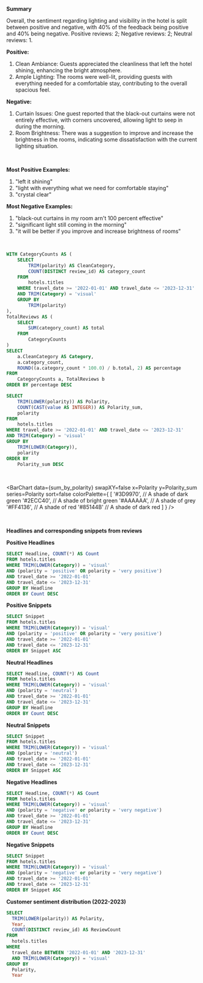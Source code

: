**Summary**

Overall, the sentiment regarding lighting and visibility in the hotel is split between positive and negative, with 40% of the feedback being positive and 40% being negative. Positive reviews: 2; Negative reviews: 2; Neutral reviews: 1.


**Positive:**

1. Clean Ambiance: Guests appreciated the cleanliness that left the hotel shining, enhancing the bright
atmosphere.
2. Ample Lighting: The rooms were well-lit, providing guests with everything needed for a comfortable
stay, contributing to the overall spacious feel.

**Negative:**

1. Curtain Issues: One guest reported that the black-out curtains were not entirely effective, with corners
uncovered, allowing light to seep in during the morning.
2. Room Brightness: There was a suggestion to improve and increase the brightness in the rooms,
indicating some dissatisfaction with the current lighting situation.

<br>

**Most Positive Examples:**

1. "left it shining"
2. "light with everything what we need for comfortable staying"
3. "crystal clear"

 

**Most Negative Examples:**

1. "black-out curtains in my room arn't 100 percent effective"
2. "significant light still coming in the morning"
3. "it will be better if you improve and increase brightness of rooms"

<br>

```sql polarity_proportions
WITH CategoryCounts AS (
    SELECT
        TRIM(polarity) AS CleanCategory,
        COUNT(DISTINCT review_id) AS category_count
    FROM
        hotels.titles
    WHERE travel_date >= '2022-01-01' AND travel_date <= '2023-12-31'
    AND TRIM(Category) = 'visual'
    GROUP BY
        TRIM(polarity)
),
TotalReviews AS (
    SELECT
        SUM(category_count) AS total
    FROM
        CategoryCounts
)
SELECT
    a.CleanCategory AS Category,
    a.category_count,
    ROUND((a.category_count * 100.0) / b.total, 2) AS percentage
FROM
    CategoryCounts a, TotalReviews b
ORDER BY percentage DESC
```

```sql sum_by_polarity
SELECT
    TRIM(LOWER(polarity)) AS Polarity,
    COUNT(CAST(value AS INTEGER)) AS Polarity_sum,
    polarity
FROM
    hotels.titles
WHERE travel_date >= '2022-01-01' AND travel_date <= '2023-12-31'
AND TRIM(Category) = 'visual'
GROUP BY
    TRIM(LOWER(Category)),
    polarity
ORDER BY
    Polarity_sum DESC
```

<br>

<BarChart 
    data={sum_by_polarity} 
    swapXY=false
    x=Polarity
    y=Polarity_sum 
    series=Polarity
    sort=false
    colorPalette={
        [
        '#3D9970',  // A shade of dark green
        '#2ECC40',      // A shade of bright green
        '#AAAAAA',       // A shade of grey
        '#FF4136',      // A shade of red
        '#85144B'  // A shade of dark red
        ]
    }
/>


<br>

**Headlines and corresponding snippets from reviews**

**Positive Headlines**
```sql positive_headlines
SELECT Headline, COUNT(*) AS Count
FROM hotels.titles
WHERE TRIM(LOWER(Category)) = 'visual'
AND (polarity = 'positive' OR polarity = 'very positive')
AND travel_date >= '2022-01-01' 
AND travel_date <= '2023-12-31'
GROUP BY Headline
ORDER BY Count DESC
```
<DataTable data="{positive_headlines}" search="true" rows=40 rowShading=true/>

**Positive Snippets**
```sql positive_snippets
SELECT Snippet
FROM hotels.titles
WHERE TRIM(LOWER(Category)) = 'visual'
AND (polarity = 'positive' OR polarity = 'very positive')
AND travel_date >= '2022-01-01' 
AND travel_date <= '2023-12-31'
ORDER BY Snippet ASC
```

<DataTable data="{positive_snippets}" search="true" rows=15 rowShading=true/>

**Neutral Headlines**
```sql neutral_headlines
SELECT Headline, COUNT(*) AS Count
FROM hotels.titles
WHERE TRIM(LOWER(Category)) = 'visual'
AND (polarity = 'neutral')
AND travel_date >= '2022-01-01' 
AND travel_date <= '2023-12-31'
GROUP BY Headline
ORDER BY Count DESC
```
<DataTable data="{neutral_headlines}" search="true" rows=40 rowShading=true/>

**Neutral Snippets**
```sql neutral_snippets
SELECT Snippet
FROM hotels.titles
WHERE TRIM(LOWER(Category)) = 'visual'
AND (polarity = 'neutral')
AND travel_date >= '2022-01-01' 
AND travel_date <= '2023-12-31'
ORDER BY Snippet ASC
```

<DataTable data="{neutral_snippets}" search="true" rows=15 rowShading=true/>

**Negative Headlines**
```sql negative_headlines
SELECT Headline, COUNT(*) AS Count
FROM hotels.titles
WHERE TRIM(LOWER(Category)) = 'visual'
AND (polarity = 'negative' or polarity = 'very negative')
AND travel_date >= '2022-01-01' 
AND travel_date <= '2023-12-31'
GROUP BY Headline
ORDER BY Count DESC
```
<DataTable data="{negative_headlines}" search="true" rows=40 rowShading=true/>

**Negative Snippets**
```sql negative_snippets
SELECT Snippet
FROM hotels.titles
WHERE TRIM(LOWER(Category)) = 'visual'
AND (polarity = 'negative' or polarity = 'very negative')
AND travel_date >= '2022-01-01' 
AND travel_date <= '2023-12-31'
ORDER BY Snippet ASC
```

<DataTable data="{negative_snippets}" search="true" rows=15 rowShading=true/>


**Customer sentiment distribution (2022-2023)**

```sql sentiment_distribution
SELECT
  TRIM(LOWER(polarity)) AS Polarity,
  Year,
  COUNT(DISTINCT review_id) AS ReviewCount
FROM
  hotels.titles
WHERE
  travel_date BETWEEN '2022-01-01' AND '2023-12-31'
  AND TRIM(LOWER(Category)) = 'visual'
GROUP BY
  Polarity,
  Year

```

<BarChart 
    data={sentiment_distribution} 
    x="Polarity" 
    y="ReviewCount"
    series="Year" 
    groupBy="Year" 
    type="grouped"
/>